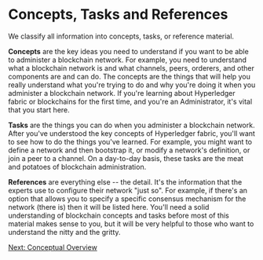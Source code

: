 # Concepts, Tasks and References

We classify all information into concepts, tasks, or reference material.

**Concepts** are the key ideas you need to understand if you want to be able to administer a blockchain network.  For example, you need to understand what a blockchain network is and what channels, peers, orderers, and other components are and can do. The concepts are the things that will help you really understand what you're trying to do and why you're doing it when you administer a blockchain network. If you're learning about Hyperledger fabric or blockchains for the first time, and you're an Administrator, it's vital that you start here.  

**Tasks** are the things you can do when you administer a blockchain network. After you've understood the key concepts of Hyperledger fabric, you'll want to see how to do the things you've learned. For example, you might want to define a network and then bootstrap it, or modify a network's definition, or join a peer to a channel. On a day-to-day basis, these tasks are the meat and potatoes of blockchain administration.

**References** are everything else -- the detail. It's the information that the experts use to configure their network "just so".  For example, if there's an option that allows you to specify a specific consensus mechanism for the network (there is) then it will be listed here. You'll need a solid understanding of blockchain concepts and tasks before most of this material makes sense to you, but it will be very helpful to those who want to understand the nitty and the gritty.

[Next: Conceptual Overview](./ConceptualOverview.md)
